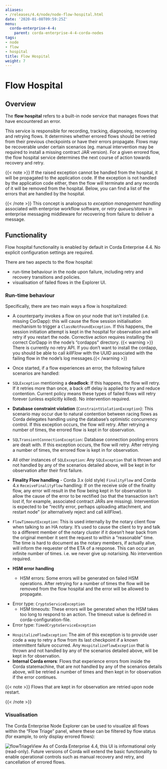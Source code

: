 ```yaml
---
aliases:
- /releases/4.4/node/node-flow-hospital.html
date: '2020-01-08T09:59:25Z'
menu:
  corda-enterprise-4-4:
    parent: corda-enterprise-4-4-corda-nodes
tags:
- node
- flow
- hospital
title: Flow Hospital
weight: 7
---
```



# Flow Hospital


## Overview

The **flow hospital** refers to a built-in node service that manages flows that have encountered an error.

This service is responsible for recording, tracking, diagnosing, recovering and retrying flows. It determines whether errored flows should be retried
from their previous checkpoints or have their errors propagate. Flows may be recoverable under certain scenarios (eg. manual intervention
may be required to install a missing contract JAR version). For a given errored flow, the flow hospital service determines the next course of
action towards recovery and retry.

{{< note >}}
If the raised exception cannot be handled from the hospital, it will be propagated to the application code.
If the exception is not handled by the application code either, then the flow will terminate and any records of it will be removed from the hospital.
Below, you can find a list of the errors that are handled by the hospital.

{{< /note >}}
This concept is analogous to *exception management handling* associated with enterprise workflow software, or
*retry queues/stores* in enterprise messaging middleware for recovering from failure to deliver a message.


## Functionality

Flow hospital functionality is enabled by default in Corda Enterprise 4.4. No explicit configuration settings are required.

There are two aspects to the flow hospital:


* run-time behaviour in the node upon failure, including retry and recovery transitions and policies.
* visualisation of failed flows in the Explorer UI.



### Run-time behaviour

Specifically, there are two main ways a flow is hospitalized:


* A counterparty invokes a flow on your node that isn’t installed (i.e. missing CorDapp):
this will cause the flow session initialisation mechanism to trigger a `ClassNotFoundException`.
If this happens, the session initiation attempt is kept in the hospital for observation and will retry if you restart the node.
Corrective action requires installing the correct CorDapp in the node’s “cordapps” directory.
{{< warning >}}
There is currently no retry API. If you don’t want to install the cordapp, you should be able to call *killFlow* with the UUID
associated with the failing flow in the node’s log messages.{{< /warning >}}



* Once started, if a flow experiences an error, the following failure scenarios are handled:
* `SQLException` mentioning a **deadlock**:
If this happens, the flow will retry. If it retries more than once, a back off delay is applied to try and reduce contention.
Current policy means these types of failed flows will retry forever (unless explicitly killed).  No intervention required.
* **Database constraint violation** (`ConstraintViolationException`):
This scenario may occur due to natural contention between racing flows as Corda delegates handling using the database’s optimistic concurrency control.
If this exception occurs, the flow will retry. After retrying a number of times, the errored flow is kept in for observation.
* `SQLTransientConnectionException`:
Database connection pooling errors are dealt with. If this exception occurs, the flow will retry. After retrying a number of times, the errored flow is kept in for observation.
* All other instances of `SQLException`:
Any `SQLException` that is thrown and not handled by any of the scenarios detailed above, will be kept in for observation after their first failure.
* **Finality Flow handling** - Corda 3.x (old style) `FinalityFlow` and Corda 4.x `ReceiveFinalityFlow` handling:
If on the receive side of the finality flow, any error will result in the flow being kept in for observation to allow the cause of the
error to be rectified (so that the transaction isn’t lost if, for example, associated contract JARs are missing).
Intervention is expected to be “rectify error, perhaps uploading attachment, and restart node” (or alternatively reject and call *killFlow*).
* `FlowTimeoutException`:
This is used internally by the notary client flow when talking to an HA notary.  It’s used to cause the client to try and talk to a different
member of the notary cluster if it doesn’t hear back from the original member it sent the request to within a “reasonable” time.
The time is hard to document as the notary members, if actually alive, will inform the requester of the ETA of a response.
This can occur an infinite number of times.  i.e. we never give up notarising.  No intervention required.
* **HSM error handling**
    * HSM errors:
Some errors will be generated on failed HSM operations.  After retrying for a number of times the flow will be removed from
the flow hospital and the error will be allowed to propagate.
- Error type: `CryptoServiceException`
    * HSM timeouts:
These errors will be generated when the HSM takes too long to respond to an action.  The timeout value is defined in corda-configuration-file.
- Error type: `TimedCryptoServiceException`


* `HospitalizeFlowException`:
The aim of this exception is to provide user code a way to retry a flow from its last checkpoint if a known intermittent failure occurred.
Any `HospitalizeFlowException` that is thrown and not handled by any of the scenarios detailed above, will be kept in for observation.
* **Internal Corda errors**:
Flows that experience errors from inside the Corda statemachine, that are not handled by any of the scenarios details above, will be retried a number of times
and then kept in for observation if the error continues.



{{< note >}}
Flows that are kept in for observation are retried upon node restart.

{{< /note >}}


### Visualisation

The Corda Enterprise Node Explorer can be used to visualize all flows within the “Flow Triage” panel, where these can be filtered by flow
status (for example, to only display errored flows):

![flowTriageView](node/resources/explorer/flowTriageView.png "flowTriageView")
As of Corda Enterprise 4.4, this UI is informational only (read-only). Future versions of Corda will extend the basic functionality to enable
operational controls such as manual recovery and retry, and cancellation of errored flows.

